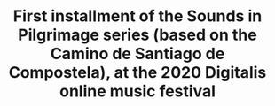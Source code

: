---
nota: Fechas en formato YYYY-MM-DD, el slug debe ser el nombre de folder en public/news/. i.e. "public/news/<mi-slug>/imagen.jpg"
published_date: 2020-5-6
slug: sounds-in-pilgrimage-digitalis
showable_date: 5.6.2020
title: First installment of the Sounds in Pilgrimage series (based on the Camino de Santiago de Compostela), at the 2020 Digitalis online music festival 
image: roncesvalles-estella.jpg
img_width: 300
description: https://www.youtube.com/watch?v=Nblat4JhVao&list=PL68Yh83v4cy_OLONXdq7slBPhmX8De1yw&index=8
location: 
---